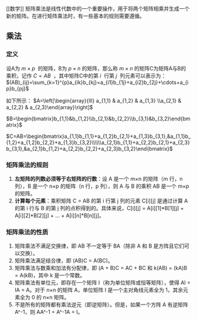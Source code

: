 [[数学]]
矩阵乘法是线性代数中的一个重要操作，用于将两个矩阵相乘并生成一个新的矩阵。在进行矩阵乘法时，有一些基本的规则需要遵循。


## 乘法

### 定义
设A为 $m \times p$   的矩阵，B为 $p \times n$ 的矩阵，那么称 $m \times n$ 的矩阵C为矩阵A与B的乘积，记作 $C=AB$   ，其中矩阵C中的第 $i$  行第 $j$  列元素可以表示为：
$(AB)_{ij}=\sum_{k=1}^{p}a_{ik}b_{kj}=a_{i1}b_{1j}+a_{i2}b_{2j}+\cdots+a_{ip}b_{pj}$

如下所示：
$A=\left[\begin{array}{lll} a_{1,1} & a_{1,2} & a_{1,3} \\a_{2,1} & a_{2,2} & a_{2,3}\end{array}\right]$

$B=\begin{bmatrix}b_{1,1}&b_{1,2}\\b_{2,1}&b_{2,2}\\b_{3,1}&b_{3,2}\end{bmatrix}$

$C=AB=\begin{bmatrix}a_{1,1}b_{1,1}+a_{1,2}b_{2,1}+a_{1,3}b_{3,1},&a_{1,1}b_{1,2}+a_{1,2}b_{2,2}+a_{1,3}b_{3,2}\\\\\\a_{2,1}b_{1,1}+a_{2,2}b_{2,1}+a_{2,3}b_{3,1},&a_{2,1}b_{1,2}+a_{2,2}b_{2,2}+a_{2,3}b_{3,2}\end{bmatrix}$


### 矩阵乘法的规则

1. **左矩阵的列数必须等于右矩阵的行数**：设 A 是一个 m×n 的矩阵（m 行，n 列），B 是一个 n×p 的矩阵（n 行，p 列），则 A 与 B 的乘积 AB 是一个 m×p 的矩阵。
2. **计算每个元素**：乘积矩阵 C = AB 的第 i 行第 j 列的元素 C[i][j] 是通过计算 A 的第 i 行与 B 的第 j 列的点积得到的。具体来说，C[i][j] = A[i][1]*B[1][j] + A[i][2]*B[2][j] + ... + A[i][n]*B[n][j]。

### 矩阵乘法的性质

1. 矩阵乘法不满足交换律，即 AB 不一定等于 BA（除非 A 和 B 是方阵且它们可以交换）。
2. 矩阵乘法满足结合律，即 (AB)C = A(BC)。
3. 矩阵乘法与数乘和加法有分配律，即 (A + B)C = AC + BC 和 k(AB) = (kA)B = A(kB)，其中 k 是一个常数。
4. 矩阵乘法有单位元，即存在一个矩阵 I（称为单位矩阵或恒等矩阵），使得 AI = IA = A。对于 n×n 的矩阵 A，单位矩阵 I 是一个主对角线元素全为 1，其余元素全为 0 的 n×n 矩阵。
5. 不是所有的矩阵都有乘法逆元（即逆矩阵）。但是，如果一个方阵 A 有逆矩阵 A^-1，则 AA^-1 = A^-1A = I。